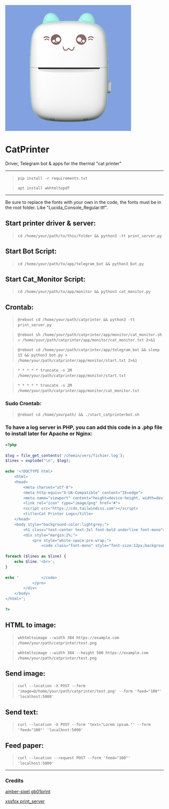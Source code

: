 ![image text](catprinter.jpg "Thermal Cat printer")

# CatPrinter
Driver, Telegram bot &amp; apps for the thermal "cat printer"

---
> `pip install -r requirements.txt`

> `apt install wkhtmltopdf`
---
Be sure to replace the fonts with your own in the code, the fonts must be in the root folder. Like "Lucida_Console_Regular.ttf".

## Start printer driver & server:
> `cd /home/your/path/to/this/folder && python3 -tt print_server.py`
## Start Bot Script:
> `cd /home/your/path/to/app/telegram_bot && python3 bot.py`
## Start Cat_Monitor Script:
> `cd /home/your/path/to/app/monitor && python3 cat_monitor.py`
## Crontab:
> `@reboot cd /home/your/path/catprinter && python3 -tt print_server.py`

> `@reboot sh /home/your/path/catprinter/app/monitor/cat_monitor.sh > /home/your/path/catprinter/app/monitor/cat_monitor.txt 2>&1`

> `@reboot cd /home/your/path/catprinter/app/telegram_bot && sleep 15 && python3 bot.py > /home/your/path/catprinter/app/monitor/start.txt 2>&1`

> `* * * * * truncate -s 2M  /home/your/path/catprinter/app/monitor/start.txt`

> `* * * * * truncate -s 2M  /home/your/path/catprinter/app/monitor/cat_monitor.txt`
### Sudo Crontab:
> `@reboot cd /home/yourpath/ && ./start_catprinterbot.sh`

### To have a log server in PHP, you can add this code in a .php file to install later for Apache or Nginx:
``` php
<?php

$log = file_get_contents('/chemin/vers/fichier.log');
$lines = explode("\n", $log);

echo '<!DOCTYPE html>
	<html>
	<head>
		<meta charset="utf-8">
		<meta http-equiv="X-UA-Compatible" content="IE=edge">
		<meta name="viewport" content="height=device-height, width=device-width, initial-scale=1.0, shrink-to-fit=no, user-scalable=no">
		<link rel="icon" type="image/png" href="#">
		<script src="https://cdn.tailwindcss.com"></script>
		<title>Cat Printer Logs</title>
	</head>
	<body style="background-color:lightgrey;">
		<h1 class="text-center text-3xl font-bold underline font-mono">Cat Printer Logs</h1>
		<div style="margin:2%;">
			<pre style="white-space:pre-wrap;">
				<code class="font-mono" style="font-size:12px;background:greenyellow;word-wrap:break-word;">';

foreach ($lines as $line) {
    echo $line.'<br>';
}

echo '			</code>
			</pre>
		</div>
	</body>
</html>';

?>
```

## HTML to image:
> `wkhtmltoimage --width 384 https://example.com /home/your/path/catprinter/test.png`

> `wkhtmltoimage --width 384 --height 500 https://example.com /home/your/path/catprinter/test.png`

## Send image:
> `curl --location -X POST --form 'image=@/home/your/path/catprinter/test.png' --form 'feed="100"' 'localhost:5000'`

## Send text:
> `curl --location -X POST --form 'text="Lorem ipsum."' --form 'feed="100"' 'localhost:5000'`

## Feed paper:
> `curl --location --request POST --form 'feed="100"' 'localhost:5000'`
---
### Credits
[amber-sixel gb01print](https://github.com/amber-sixel/gb01print)

[xssfox print_server](https://gist.github.com/xssfox/b911e0781a763d258d21262c5fdd2dec)
